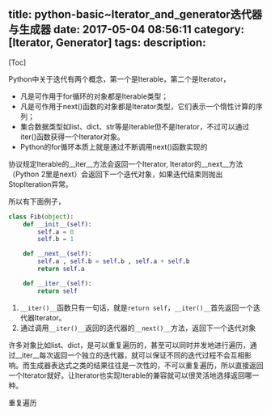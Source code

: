 title: python-basic~Iterator_and_generator迭代器与生成器
date: 2017-05-04 08:56:11
category: [Iterator, Generator]
tags:
description:
---
[Toc]


Python中关于迭代有两个概念，第一个是Iterable，第二个是Iterator，

* 凡是可作用于for循环的对象都是Iterable类型；
* 凡是可作用于next()函数的对象都是Iterator类型，它们表示一个惰性计算的序列；
* 集合数据类型如list、dict、str等是Iterable但不是Iterator，不过可以通过iter()函数获得一个Iterator对象。
* Python的for循环本质上就是通过不断调用next()函数实现的

协议规定Iterable的__iter__方法会返回一个Iterator, Iterator的__next__方法（Python 2里是next）会返回下一个迭代对象，如果迭代结束则抛出StopIteration异常。

所以有下面例子，
```python
class Fib(object):
    def __init__(self):
        self.a = 0
        self.b = 1

    def __next__(self):
        self.a , self.b = self.b , self.a + self.b
        return self.a

    def __iter__(self):
        return self
```
1. `__iter()__`函数只有一句话，就是`return self`，`__iter()__`首先返回一个迭代器Iterator。
2. 通过调用`__iter()__`返回的迭代器的`__next()__`方法，返回下一个迭代对象

许多对象比如list、dict，是可以重复遍历的，甚至可以同时并发地进行遍历，通过__iter__每次返回一个独立的迭代器，就可以保证不同的迭代过程不会互相影响。而生成器表达式之类的结果往往是一次性的，不可以重复遍历，所以直接返回一个Iterator就好。让Iterator也实现Iterable的兼容就可以很灵活地选择返回哪一种。

重复遍历

